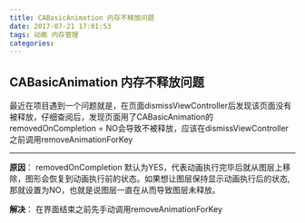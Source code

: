 ```yaml
---
title: CABasicAnimation 内存不释放问题
date: 2017-07-21 17:01:53
tags: 动画 内存管理
categories: 
---
```

CABasicAnimation 内存不释放问题
--

最近在项目遇到一个问题就是，在页面dismissViewController后发现该页面没有被释放，仔细查阅后，发现页面用了CABasicAnimation的removedOnCompletion = NO会导致不被释放，应该在dismissViewController之前调用removeAnimationForKey

- - -

**原因**：
removedOnCompletion 默认为YES，代表动画执行完毕后就从图层上移除，图形会恢复到动画执行前的状态。如果想让图层保持显示动画执行后的状态,那就设置为NO，也就是说图层一直在从而导致图层未释放。

**解决**：
在界面结束之前先手动调用removeAnimationForKey


